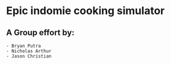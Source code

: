 <h1>Epic indomie cooking simulator</h1>


<h2>A Group effort by:</h2>

	- Bryan Putra
	- Nicholas Arthur
	- Jason Christian
